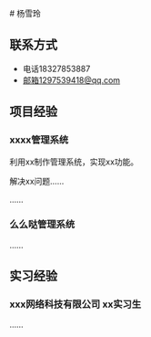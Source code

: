 # 杨雪玲

## 联系方式
- 电话18327853887
- 邮箱1297539418@qq.com

## 项目经验

### xxxx管理系统

利用xx制作管理系统，实现xx功能。

解决xx问题……

……

### 么么哒管理系统

……

## 实习经验

### xxx网络科技有限公司 xx实习生

……

